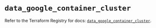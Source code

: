 # `data_google_container_cluster`

Refer to the Terraform Registry for docs: [`data_google_container_cluster`](https://registry.terraform.io/providers/hashicorp/google/5.43.0/docs/data-sources/container_cluster).
